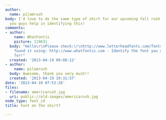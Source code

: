 ```yaml
---
author:
  name: pilamrush
body: I'd love to do the same type of shirt for our upcoming fall rush. I appreciate
  you guys help in identifying this!
comments:
- author:
    name: WhatFontis
    picture: 119631
  body: "Hello\r\nPlease check:\r\nhttp://www.letterheadfonts.com/fonts/royalscript.php\r\nAlex\r\nI
    found it using: http://www.whatfontis.com - Identify the font you are looking
    for!"
  created: '2013-04-19 09:08:12'
- author:
    name: pilamrush
  body: Awesome, thank you very much!!
  created: '2013-04-19 19:31:57'
date: '2013-04-19 07:53:26'
files:
- filename: americarush.jpg
  uri: public://old-images/americarush.jpg
node_type: font_id
title: Font on the shirt?

---
```

